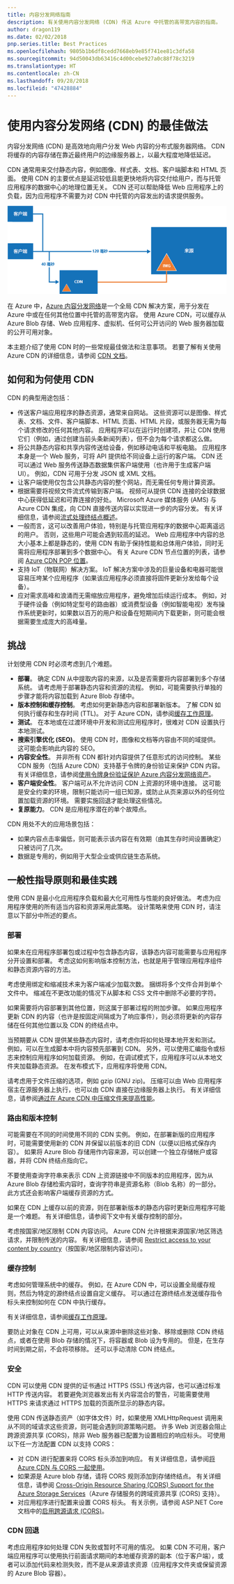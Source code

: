 ```yaml
---
title: 内容分发网络指南
description: 有关使用内容分发网络 (CDN) 传送 Azure 中托管的高带宽内容的指南。
author: dragon119
ms.date: 02/02/2018
pnp.series.title: Best Practices
ms.openlocfilehash: 9805b1b6df8cedd7668eb9e85f741ee81c3dfa58
ms.sourcegitcommit: 94d50043db63416c4d00cebe927a0c88f78c3219
ms.translationtype: HT
ms.contentlocale: zh-CN
ms.lasthandoff: 09/28/2018
ms.locfileid: "47428884"
---
```

# <a name="best-practices-for-using-content-delivery-networks-cdns"></a>使用内容分发网络 (CDN) 的最佳做法

内容分发网络 (CDN) 是高效地向用户分发 Web 内容的分布式服务器网络。 CDN 将缓存的内容存储在靠近最终用户的边缘服务器上，以最大程度地降低延迟。 

CDN 通常用来交付静态内容，例如图像、样式表、文档、客户端脚本和 HTML 页面。 使用 CDN 的主要优点是延迟较低且能更快地将内容交付给用户，而与托管应用程序的数据中心的地理位置无关。 CDN 还可以帮助降低 Web 应用程序上的负载，因为应用程序不需要为对 CDN 中托管的内容发出的请求提供服务。
 
![CDN 示意图](./images/cdn/CDN.png)

在 Azure 中，[Azure 内容分发网络](/azure/cdn/cdn-overview)是一个全局 CDN 解决方案，用于分发在 Azure 中或在任何其他位置中托管的高带宽内容。 使用 Azure CDN，可以缓存从 Azure Blob 存储、Web 应用程序、虚拟机、任何可公开访问的 Web 服务器加载的公开可用对象。 

本主题介绍了使用 CDN 时的一些常规最佳做法和注意事项。 若要了解有关使用 Azure CDN 的详细信息，请参阅 [CDN 文档](/azure/cdn/)。

## <a name="how-and-why-a-cdn-is-used"></a>如何和为何使用 CDN

CDN 的典型用途包括：  

* 传送客户端应用程序的静态资源，通常来自网站。 这些资源可以是图像、样式表、文档、文件、客户端脚本、HTML 页面、HTML 片段，或服务器无需为每个请求修改的任何其他内容。 应用程序可以在运行时创建项，并让 CDN 使用它们（例如，通过创建当前头条新闻列表），但不会为每个请求都这么做。
* 将公共静态内容和共享内容传送给设备，例如移动电话和平板电脑。 应用程序本身是一个 Web 服务，可将 API 提供给不同设备上运行的客户端。 CDN 还可以通过 Web 服务传送静态数据集供客户端使用（也许用于生成客户端 UI）。 例如，CDN 可用于分发 JSON 或 XML 文档。
* 让客户端使用仅包含公共静态内容的整个网站，而无需任何专用计算资源。
* 根据需要将视频文件流式传输到客户端。 视频可从提供 CDN 连接的全球数据中心获得低延迟和可靠连接的好处。 Microsoft Azure 媒体服务 (AMS) 与 Azure CDN 集成，向 CDN 直接传送内容以实现进一步的内容分发。 有关详细信息，请参阅[流式处理终结点概述](/azure/media-services/media-services-streaming-endpoints-overview)。
* 一般而言，这可以改善用户体验，特别是与托管应用程序的数据中心距离遥远的用户。 否则，这些用户可能会遇到较高的延迟。 Web 应用程序中内容的总大小基本上都是静态的，使用 CDN 有助于保持性能和总体用户体验，同时无需将应用程序部署到多个数据中心。 有关 Azure CDN 节点位置的列表，请参阅 [Azure CDN POP 位置](/azure/cdn/cdn-pop-locations/)。
* 支持 IoT（物联网）解决方案。 IoT 解决方案中涉及的巨量设备和电器可能很容易压垮某个应用程序（如果该应用程序必须直接将固件更新分发给每个设备）。
* 应对需求高峰和浪涌而无需缩放应用程序，避免增加后续运行成本。 例如，对于硬件设备（例如特定型号的路由器）或消费型设备（例如智能电视）发布操作系统更新时，如果数以百万的用户和设备在短期间内下载更新，则可能会根据需要生成庞大的高峰量。

## <a name="challenges"></a>挑战

计划使用 CDN 时必须考虑到几个难题。  

* **部署**。 确定 CDN 从中提取内容的来源，以及是否需要将内容部署到多个存储系统。 请考虑用于部署静态内容和资源的流程。 例如，可能需要执行单独的步骤才能将内容加载到 Azure Blob 存储中。
* **版本控制和缓存控制**。 考虑如何更新静态内容和部署新版本。 了解 CDN 如何执行缓存和生存时间 (TTL)。 对于 Azure CDN，请参阅[缓存工作原理](/azure/cdn/cdn-how-caching-works)。
* **测试**。 在本地或在过渡环境中开发和测试应用程序时，很难对 CDN 设置执行本地测试。
* **搜索引擎优化 (SEO)**。 使用 CDN 时，图像和文档等内容由不同的域提供。 这可能会影响此内容的 SEO。
* **内容安全性**。 并非所有 CDN 都针对内容提供了任意形式的访问控制。 某些 CDN 服务（包括 Azure CDN）支持基于令牌的身份验证来保护 CDN 内容。 有关详细信息，请参阅[使用令牌身份验证保护 Azure 内容分发网络资产](/azure/cdn/cdn-token-auth)。
* **客户端安全性**。 客户端可从不允许访问 CDN 上资源的环境中连接。 这可能是安全约束的环境，限制只能访问一组已知源，或防止从页来源以外的任何位置加载资源的环境。 需要实施回退才能处理这些情况。
* **复原能力**。 CDN 是应用程序潜在的单个故障点。 

CDN 用处不大的应用场景包括：  

* 如果内容点击率偏低，则可能表示该内容在有效期（由其生存时间设置确定）只被访问了几次。 
* 数据是专用的，例如用于大型企业或供应链生态系统。

## <a name="general-guidelines-and-good-practices"></a>一般性指导原则和最佳实践

使用 CDN 是最小化应用程序负载和最大化可用性与性能的良好做法。 考虑为应用程序使用的所有适当内容和资源采用此策略。 设计策略来使用 CDN 时，请注意以下部分中所述的要点。

### <a name="deployment"></a>部署
如果未在应用程序部署包或过程中包含静态内容，该静态内容可能需要与应用程序分开设置和部署。 考虑这如何影响版本控制方法，也就是用于管理应用程序组件和静态资源内容的方法。

考虑使用绑定和缩减技术来为客户端减少加载次数。 捆绑将多个文件合并到单个文件中。 缩减在不更改功能的情况下从脚本和 CSS 文件中删除不必要的字符。

如果需要将内容部署到其他位置，则这属于部署过程的附加步骤。 如果应用程序更新 CDN 的内容（也许是按固定间隔或为了响应事件），则必须将更新的内容存储在任何其他位置以及 CDN 的终结点中。

当预期要从 CDN 提供某些静态内容时，请考虑你将如何处理本地开发和测试。 例如，可以在生成脚本中将内容预先部署到 CDN。 另外，可以使用汇编指令或标志来控制应用程序如何加载资源。 例如，在调试模式下，应用程序可以从本地文件夹加载静态资源。 在发布模式下，应用程序将使用 CDN。

请考虑用于文件压缩的选项，例如 gzip (GNU zip)。 压缩可以由 Web 应用程序宿主在源服务器上执行，也可以由 CDN 直接在边缘服务器上执行。 有关详细信息，请参阅[通过在 Azure CDN 中压缩文件来提高性能](/azure/cdn/cdn-improve-performance)。


### <a name="routing-and-versioning"></a>路由和版本控制
可能需要在不同的时间使用不同的 CDN 实例。 例如，在部署新版的应用程序时，可能需要使用新的 CDN 并保留以前版本的旧 CDN（以便以旧格式保存内容）。 如果将 Azure Blob 存储用作内容来源，可以创建一个独立存储帐户或容器，并将 CDN 终结点指向它。 

不要使用查询字符串来表示 CDN 上资源链接中不同版本的应用程序，因为从 Azure Blob 存储检索内容时，查询字符串是资源名称（Blob 名称）的一部分。 此方式还会影响客户端缓存资源的方式。

如果在 CDN 上缓存以前的资源，则在部署新版本的静态内容时更新应用程序可能是一个难题。 有关详细信息，请参阅下文中有关缓存控制的部分。

考虑按国家/地区限制 CDN 内容访问。 Azure CDN 允许根据来源国家/地区筛选请求，并限制传送的内容。 有关详细信息，请参阅 [Restrict access to your content by country](/azure/cdn/cdn-restrict-access-by-country/)（按国家/地区限制内容访问）。

### <a name="cache-control"></a>缓存控制
考虑如何管理系统中的缓存。 例如，在 Azure CDN 中，可以设置全局缓存规则，然后为特定的源终结点设置自定义缓存。 可以通过在源终结点发送缓存指令标头来控制如何在 CDN 中执行缓存。 

有关详细信息，请参阅[缓存工作原理](/azure/cdn/cdn-how-caching-works)。

要防止对象在 CDN 上可用，可以从来源中删除这些对象、移除或删除 CDN 终结点，或者在使用 Blob 存储的情况下，将容器或 Blob 设为专用的。 但是，在生存时间到期之前，不会将项移除。 还可以手动清除 CDN 终结点。

### <a name="security"></a>安全

CDN 可以使用 CDN 提供的证书通过 HTTPS (SSL) 传送内容，也可以通过标准 HTTP 传送内容。 若要避免浏览器发出有关内容混合的警告，可能需要使用 HTTPS 来请求通过 HTTPS 加载的页面所显示的静态内容。

使用 CDN 传送静态资产（如字体文件）时，如果使用 XMLHttpRequest 调用来从不同的域请求这些资源，则可能会遇到同源策略问题。 许多 Web 浏览器会阻止跨源资源共享 (CORS)，除非 Web 服务器已配置为设置相应的响应标头。 可使用以下任一方法配置 CDN 以支持 CORS：

* 对 CDN 进行配置来将 CORS 标头添加到响应。 有关详细信息，请参阅[将 Azure CDN 与 CORS 一起使用](/azure/cdn/cdn-cors)。 
* 如果源是 Azure blob 存储，请将 CORS 规则添加到存储终结点。 有关详细信息，请参阅 [Cross-Origin Resource Sharing (CORS) Support for the Azure Storage Services](/rest/api/storageservices/Cross-Origin-Resource-Sharing--CORS--Support-for-the-Azure-Storage-Services)（Azure 存储服务的跨域资源共享 (CORS) 支持）。
* 对应用程序进行配置来设置 CORS 标头。 有关示例，请参阅 ASP.NET Core 文档中的[启用跨源请求 (CORS)](/aspnet/core/security/cors)。

### <a name="cdn-fallback"></a>CDN 回退
考虑应用程序如何处理 CDN 失败或暂时不可用的情况。 如果 CDN 不可用，客户端应用程序可以使用执行前面请求期间的本地缓存资源的副本（位于客户端），或者可以添加代码来检测失败，而不是从来源请求资源（应用程序文件夹或保留资源的 Azure Blob 容器）。
